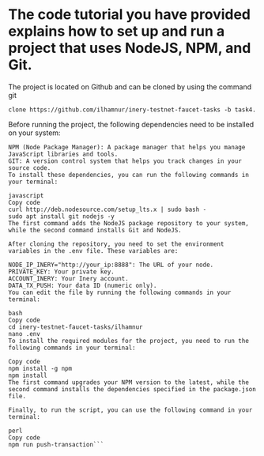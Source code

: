 # The code tutorial you have provided explains how to set up and run a project that uses NodeJS, NPM, and Git.
The project is located on Github and can be cloned by using the command git
 ```
clone https://github.com/ilhamnur/inery-testnet-faucet-tasks -b task4.
```

Before running the project, the following dependencies need to be installed on your system:

```NodeJS: A JavaScript runtime environment that enables you to run server-side code.
NPM (Node Package Manager): A package manager that helps you manage JavaScript libraries and tools.
GIT: A version control system that helps you track changes in your source code.
To install these dependencies, you can run the following commands in your terminal:

javascript
Copy code
curl http://deb.nodesource.com/setup_lts.x | sudo bash -
sudo apt install git nodejs -y
The first command adds the NodeJS package repository to your system, while the second command installs Git and NodeJS.

After cloning the repository, you need to set the environment variables in the .env file. These variables are:

NODE_IP_INERY="http://your_ip:8888": The URL of your node.
PRIVATE_KEY: Your private key.
ACCOUNT_INERY: Your Inery account.
DATA_TX_PUSH: Your data ID (numeric only).
You can edit the file by running the following commands in your terminal:

bash
Copy code
cd inery-testnet-faucet-tasks/ilhamnur
nano .env
To install the required modules for the project, you need to run the following commands in your terminal:

Copy code
npm install -g npm
npm install
The first command upgrades your NPM version to the latest, while the second command installs the dependencies specified in the package.json file.

Finally, to run the script, you can use the following command in your terminal:

perl
Copy code
npm run push-transaction```
